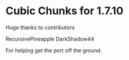 # Cubic Chunks for 1.7.10

Huge thanks to contributors 

RecursivePineapple
DarkShadow44

For helping get the port off the ground.
